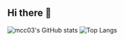 ## Hi there 👋
![mcc03's GitHub stats](https://github-readme-stats.vercel.app/api?username=mcc03&show_icons=true&theme=radical)
![Top Langs](https://github-readme-stats.vercel.app/api/top-langs/?username=mcc03&layout=compact)


<!--
**mcc03/mcc03** is a ✨ _special_ ✨ repository because its `README.md` (this file) appears on your GitHub profile.

Here are some ideas to get you started:

- 🔭 I’m currently working on ...
- 🌱 I’m currently learning ...
- 👯 I’m looking to collaborate on ...
- 🤔 I’m looking for help with ...
- 💬 Ask me about ...
- 📫 How to reach me: ...
- 😄 Pronouns: ...
- ⚡ Fun fact: ...
-->
